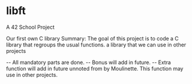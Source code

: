 # libft
A 42 School Project 

Our first own C library
Summary: The goal of this project is to code a C library that regroups the usual functions.
a library that we can use in other projects

-- All mandatory parts are done.
-- Bonus will add in future.
-- Extra function will add in future unnoted from by Moulinette. This function may use in other projects.